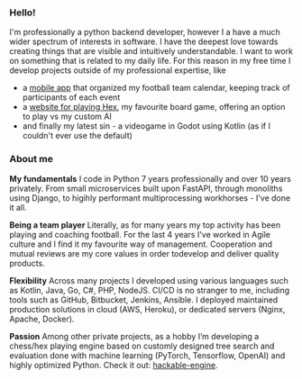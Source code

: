 ### Hello!

I'm professionally a python backend developer, however I a have a much wider spectrum of interests in software. I have the deepest love towards creating things that are visible and intuitively understandable. I want to work on something that is related to my daily life. For this reason in my free time I develop projects outside of my professional expertise, like 
* a [mobile app](https://github.com/arekkulczycki/ursus_android_app) that organized my football team calendar, keeping track of participants of each event
* a [website for playing Hex](https://github.com/arekkulczycki/hex-forest), my favourite board game, offering an option to play vs my custom AI
* and finally my latest sin - a videogame in Godot using Kotlin (as if I couldn't ever use the default)

### About me

**My fundamentals**
I code in Python 7 years professionally and over 10 years privately. From small microservices built upon FastAPI, through monoliths using Django, to higihly performant multiprocessing workhorses - I've done it all.

**Being a team player**
Literally, as for many years my top activity has been playing and coaching football. For the last 4 years I've worked in Agile culture and I find it my favourite way of management. Cooperation and mutual reviews are my core values in order todevelop and deliver quality products.

**Flexibility**
Across many projects I developed using various languages such as Kotlin, Java, Go, C#, PHP, NodeJS. CI/CD is no stranger to me, including tools such as GitHub, Bitbucket, Jenkins, Ansible. I deployed maintained production solutions in cloud (AWS, Heroku), or dedicated servers (Nginx, Apache, Docker).

**Passion**
Among other private projects, as a hobby I’m developing a chess/hex playing engine based on customly designed tree search and evaluation done with machine learning (PyTorch, Tensorflow, OpenAI) and highly optimized Python. Check it out: [hackable-engine](https://github.com/arekkulczycki/hackable-engine).

